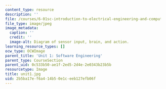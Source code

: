 ```yaml
---
content_type: resource
description: ''
file: /courses/6-01sc-introduction-to-electrical-engineering-and-computer-science-i-spring-2011/2b5ba17ef6a414b50e1ceeb127efb06f_unit1.jpg
file_type: image/jpeg
image_metadata:
  caption: ''
  credit: ''
  image-alt: Diagram of sensor input, brain, and action.
learning_resource_types: []
ocw_type: OCWImage
parent_title: 'Unit 1: Software Engineering'
parent_type: CourseSection
parent_uid: 0c533b50-ae1f-2ed5-2d4e-2e0343b23b5b
resourcetype: Image
title: unit1.jpg
uid: 2b5ba17e-f6a4-14b5-0e1c-eeb127efb06f
---
```

